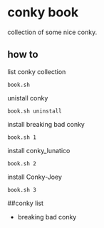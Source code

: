 # conky book

collection of some nice conky.

## how to

list conky collection

``book.sh``

unistall conky

``book.sh uninstall``

install breaking bad conky

``book.sh 1``

install conky_lunatico

``book.sh 2``

install Conky-Joey

``book.sh 3``

##conky list

 * breaking bad conky
